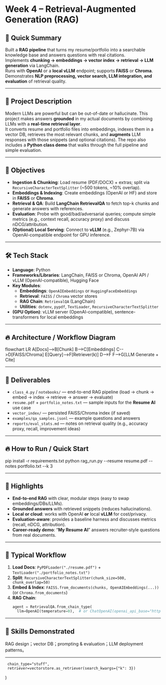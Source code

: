 # Week 4 – Retrieval-Augmented Generation (RAG)

## 🚀 Quick Summary
Built a **RAG pipeline** that turns my resume/portfolio into a searchable knowledge base and answers questions with real citations.  
Implements **chunking → embeddings → vector index → retrieval → LLM generation** via LangChain.  
Runs with **OpenAI** or a **local vLLM** endpoint; supports **FAISS** or **Chroma**.  
Demonstrates **NLP preprocessing, vector search, LLM integration, and evaluation** of retrieval quality.

---

## 📖 Project Description
Modern LLMs are powerful but can be out-of-date or hallucinate. This project makes answers **grounded** in my actual documents by combining LLMs with a **real-time retrieval layer**.  
It converts resume and portfolio files into embeddings, indexes them in a vector DB, retrieves the most relevant chunks, and **augments** LLM responses with those snippets (and optional citations). The repo also includes a **Python class demo** that walks through the full pipeline and simple evaluation.

---

## 🎯 Objectives
- **Ingestion & Chunking**: Load resume (PDF/DOCX) + extras; split via `RecursiveCharacterTextSplitter` (~500 tokens, ~10% overlap).
- **Embeddings & Indexing**: Create embeddings (OpenAI or HF) and store in **FAISS** or **Chroma**.
- **Retrieval & QA**: Build **LangChain RetrievalQA** to fetch top-k chunks and generate answers with references.
- **Evaluation**: Probe with good/bad/adversarial queries; compute simple metrics (e.g., context recall, accuracy proxy) and discuss nDCG/attribution.
- **(Optional) Local Serving**: Connect to **vLLM** (e.g., Zephyr-7B) via OpenAI-compatible endpoint for GPU inference.

---

## 🛠️ Tech Stack
- **Language**: Python  
- **Frameworks/Libraries**: LangChain, FAISS or Chroma, OpenAI API / vLLM (OpenAI-compatible), Hugging Face  
- **Key Modules**:  
  - **Embeddings**: `OpenAIEmbeddings` or `HuggingFaceEmbeddings`  
  - **Retrieval**: `FAISS` / `Chroma` vector stores  
  - **RAG Chain**: `RetrievalQA` (LangChain)  
  - **Utilities**: `dotenv`, `pypdf`, `TextLoader`, `RecursiveCharacterTextSplitter`  
- **(GPU Option)**: vLLM server (OpenAI-compatible), sentence-transformers for local embeddings

---

## 🔥 Architecture / Workflow Diagram
flowchart LR
  A[Docs]-->B[Chunk]
  B-->C[Embeddings]
  C-->D[FAISS/Chroma]
  E[Query]-->F[Retriever(k)]
  D-->F
  F-->G[LLM Generate + Cite]

---

## 📂 Deliverables
- `class_4.py` / `notebooks/` — end-to-end RAG pipeline (load → chunk → embed → index → retrieve → answer → evaluate)  
- `resume.pdf` + `portfolio_notes.txt` — sample inputs for the **Resume AI** use case  
- `vector_index/` — persisted FAISS/Chroma index (if saved)  
- `examples/qa_samples.jsonl` — example questions and answers  
- `reports/eval_stats.md` — notes on retrieval quality (e.g., accuracy proxy, recall, improvement ideas)

---


## 🔥 How to Run / Quick Start 
pip install -r requirements.txt
python rag_run.py --resume resume.pdf --notes portfolio.txt --k 3

---
## 🌟 Highlights
- **End-to-end RAG** with clear, modular steps (easy to swap embeddings/DBs/LLMs).  
- **Grounded answers** with retrieved snippets (reduces hallucinations).  
- **Local or cloud**: works with OpenAI **or** local **vLLM** for cost/privacy.  
- **Evaluation-aware**: provides a baseline harness and discusses metrics (recall, nDCG, attribution).  
- **Career-ready demo**: “**My Resume AI**” answers recruiter-style questions from real documents.

---

## 🧭 Typical Workflow
1. **Load Docs**: `PyPDFLoader("./resume.pdf")` + `TextLoader("./portfolio_notes.txt")`  
2. **Split**: `RecursiveCharacterTextSplitter(chunk_size=500, chunk_overlap=50)`  
3. **Embed & Index**: `FAISS.from_documents(chunks, OpenAIEmbeddings(...))` (or `Chroma.from_documents`)  
4. **RAG Chain**:  
   ```python
   agent = RetrievalQA.from_chain_type(
     llm=OpenAI(temperature=0),  # or ChatOpenAI(openai_api_base="http://localhost:8000/v1", ...)

---
## 🌟 Skills Demonstrated
RAG design；vector DB；prompting & evaluation；LLM deployment patterns。

---





     chain_type="stuff",
     retriever=vectorstore.as_retriever(search_kwargs={"k": 3})
   )
